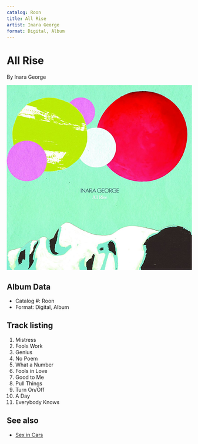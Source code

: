 ```yaml
---
catalog: Roon
title: All Rise
artist: Inara George
format: Digital, Album
---
```


# All Rise

By Inara George

![](../../assets/albumcovers/Inara_George-All_Rise.png)

## Album Data

- Catalog #: Roon
- Format: Digital, Album


## Track listing


1. Mistress
2. Fools Work
3. Genius
4. No Poem
5. What a Number
6. Fools in Love
7. Good to Me
8. Pull Things
9. Turn On/Off
10. A Day
11. Everybody Knows


## See also

- [Sex in Cars](Sex_in_Cars-_Road_Angel_Project.md)
